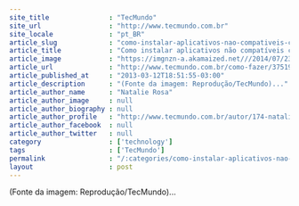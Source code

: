 ```yaml
---
site_title               : "TecMundo"
site_url                 : "http://www.tecmundo.com.br"
site_locale              : "pt_BR"
article_slug             : "como-instalar-aplicativos-nao-compativeis-com-o-seu-android"
article_title            : "Como instalar aplicativos não compatíveis com o seu Android"
article_image            : "https://imgnzn-a.akamaized.net///2014/07/23/23104520201075-t1200x480.jpg"
article_url              : "http://www.tecmundo.com.br/como-fazer/37519-como-instalar-aplicativos-nao-compativeis-com-o-seu-android.htm"
article_published_at     : "2013-03-12T18:51:55-03:00"
article_description      : "(Fonte da imagem: Reprodução/TecMundo)..."
article_author_name      : "Natalie Rosa"
article_author_image     : null
article_author_biography : null
article_author_profile   : "http://www.tecmundo.com.br/autor/174-natalie-rosa/"
article_author_facebook  : null
article_author_twitter   : null
category                 : ['technology']
tags                     : ['TecMundo']
permalink                : "/:categories/como-instalar-aplicativos-nao-compativeis-com-o-seu-android/"
layout                   : post
---
```


(Fonte da imagem: Reprodução/TecMundo)...
